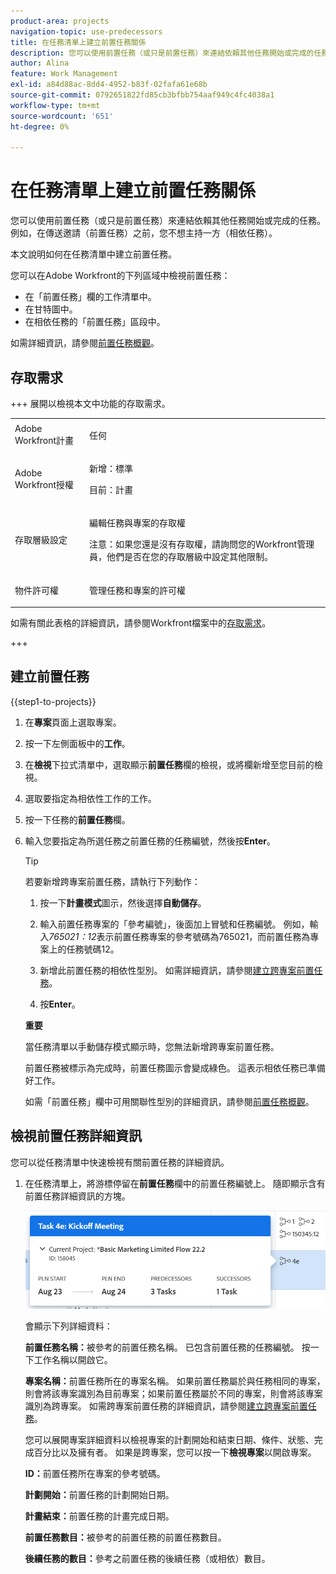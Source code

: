 ```yaml
---
product-area: projects
navigation-topic: use-predecessors
title: 在任務清單上建立前置任務關係
description: 您可以使用前置任務（或只是前置任務）來連結依賴其他任務開始或完成的任務。 例如，在傳送邀請（前置任務）之前，您不想主持一方（相依任務）。
author: Alina
feature: Work Management
exl-id: a84d88ac-8dd4-4952-b83f-02fafa61e68b
source-git-commit: 0792651822fd85cb3bfbb754aaf949c4fc4038a1
workflow-type: tm+mt
source-wordcount: '651'
ht-degree: 0%

---
```


# 在任務清單上建立前置任務關係

<!-- Audited: 5/2025 -->

您可以使用前置任務（或只是前置任務）來連結依賴其他任務開始或完成的任務。 例如，在傳送邀請（前置任務）之前，您不想主持一方（相依任務）。

本文說明如何在任務清單中建立前置任務。

您可以在Adobe Workfront的下列區域中檢視前置任務：

* 在「前置任務」欄的工作清單中。
* 在甘特圖中。
* 在相依任務的「前置任務」區段中。

如需詳細資訊，請參閱[前置任務概觀](../../../manage-work/tasks/use-prdcssrs/predecessors-overview.md)。

## 存取需求

+++ 展開以檢視本文中功能的存取需求。

<table style="table-layout:auto"> 
 <col> 
 <col> 
 <tbody> 
  <tr> 
   <td role="rowheader">Adobe Workfront計畫</td> 
   <td> <p>任何</p> </td> 
  </tr> 
  <tr> 
   <td role="rowheader">Adobe Workfront授權</td> 
   <td> <p>新增：標準 </p><p>目前：計畫 </p> </td> 
  </tr> 
  <tr> 
   <td role="rowheader">存取層級設定</td> 
   <td> <p>編輯任務與專案的存取權</p> <p>注意：如果您還是沒有存取權，請詢問您的Workfront管理員，他們是否在您的存取層級中設定其他限制。 </p> </td> 
  </tr> 
  <tr> 
   <td role="rowheader">物件許可權</td> 
   <td> <p>管理任務和專案的許可權</p> </td> 
  </tr> 
 </tbody> 
</table>

如需有關此表格的詳細資訊，請參閱Workfront檔案中的[存取需求](/help/quicksilver/administration-and-setup/add-users/access-levels-and-object-permissions/access-level-requirements-in-documentation.md)。

+++

## 建立前置任務

{{step1-to-projects}}

1. 在&#x200B;**專案**&#x200B;頁面上選取專案。
1. 按一下左側面板中的&#x200B;**工作**。
1. 在&#x200B;**檢視**&#x200B;下拉式清單中，選取顯示&#x200B;**前置任務**&#x200B;欄的檢視，或將欄新增至您目前的檢視。

1. 選取要指定為相依性工作的工作。
1. 按一下任務的&#x200B;**前置任務**&#x200B;欄。
1. 輸入您要指定為所選任務之前置任務的任務編號，然後按&#x200B;**Enter**。

   >[!TIP]
   >
   >若要新增跨專案前置任務，請執行下列動作：
   >
   >1. 按一下&#x200B;**計畫模式**&#x200B;圖示，然後選擇&#x200B;**自動儲存**。
   >
   >1. 輸入前置任務專案的「參考編號」，後面加上冒號和任務編號。 例如，輸入&#x200B;*765021：12*&#x200B;表示前置任務專案的參考號碼為765021，而前置任務為專案上的任務號碼12。
   >
   >1. 新增此前置任務的相依性型別。 如需詳細資訊，請參閱[建立跨專案前置任務](/help/quicksilver/manage-work/tasks/use-prdcssrs/cross-project-predecessors.md)。
   >
   >1. 按&#x200B;**Enter**。
   >
   >**重要**
   >
   >當任務清單以手動儲存模式顯示時，您無法新增跨專案前置任務。

   前置任務被標示為完成時，前置任務圖示會變成綠色。 這表示相依任務已準備好工作。

   如需「前置任務」欄中可用關聯性型別的詳細資訊，請參閱[前置任務概觀](../../../manage-work/tasks/use-prdcssrs/predecessors-overview.md)。

## 檢視前置任務詳細資訊

您可以從任務清單中快速檢視有關前置任務的詳細資訊。

1. 在任務清單上，將游標停留在&#x200B;**前置任務**&#x200B;欄中的前置任務編號上。 隨即顯示含有前置任務詳細資訊的方塊。

   ![前置任務詳細資料](assets/predecessor-details-in-task-list.png)

   會顯示下列詳細資料：

   **前置任務名稱：**&#x200B;被參考的前置任務名稱。 已包含前置任務的任務編號。 按一下工作名稱以開啟它。

   **專案名稱：**&#x200B;前置任務所在的專案名稱。 如果前置任務屬於與任務相同的專案，則會將該專案識別為目前專案；如果前置任務屬於不同的專案，則會將該專案識別為跨專案。 如需跨專案前置任務的詳細資訊，請參閱[建立跨專案前置任務](../../tasks/use-prdcssrs/cross-project-predecessors.md)。

   您可以展開專案詳細資料以檢視專案的計劃開始和結束日期、條件、狀態、完成百分比以及擁有者。 如果是跨專案，您可以按一下&#x200B;**檢視專案**&#x200B;以開啟專案。

   **ID：**&#x200B;前置任務所在專案的參考號碼。

   **計劃開始：**&#x200B;前置任務的計劃開始日期。

   **計畫結束：**&#x200B;前置任務的計畫完成日期。

   **前置任務數目：**&#x200B;被參考的前置任務的前置任務數目。

   **後續任務的數目：**&#x200B;參考之前置任務的後續任務（或相依）數目。
